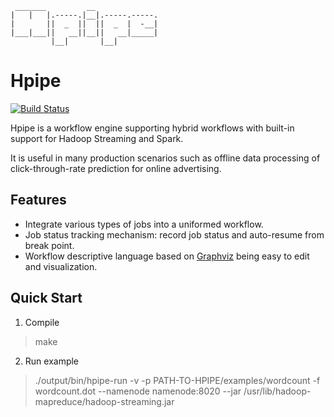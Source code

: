      _______         __
    |   |   |.-----.|__|.-----.-----.
    |       ||  _  ||  ||  _  |  -__|
    |___|___||   __||__||   __|_____|
             |__|       |__|

# Hpipe
[![Build Status](https://travis-ci.org/crackcell/hpipe.svg?branch=master)](https://travis-ci.org/crackcell/hpipe)

Hpipe is a workflow engine supporting hybrid workflows with built-in support for
Hadoop Streaming and Spark.

It is useful in many production scenarios such as offline data processing of
click-through-rate prediction for online advertising.

## Features

- Integrate various types of jobs into a uniformed workflow.
- Job status tracking mechanism: record job status and auto-resume from break point.
- Workflow descriptive language based on [Graphviz](http://graphviz.org/) being easy to edit and visualization.

## Quick Start

1. Compile

> make

2. Run example

> ./output/bin/hpipe-run -v -p PATH-TO-HPIPE/examples/wordcount -f wordcount.dot --namenode namenode:8020 --jar /usr/lib/hadoop-mapreduce/hadoop-streaming.jar

